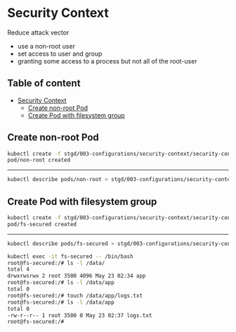 

# Security Context

Reduce attack vector

- use a non-root user
- set access to user and group
- granting some access to a process but not all of the root-user

## Table of content  <!-- omit in toc -->

- [Security Context](#security-context)
  - [Create non-root Pod](#create-non-root-pod)
  - [Create Pod with filesystem group](#create-pod-with-filesystem-group)

## Create non-root Pod

```bash
kubectl create -f stgd/003-configurations/security-context/security-context-secured-container-error-pod.yaml
pod/non-root created
```

---

```bash
kubectl describe pods/non-root > stgd/003-configurations/security-context/non-root-pod.txt
```

## Create Pod with filesystem group

```bash
kubectl create -f stgd/003-configurations/security-context/security-context-pod-security-pod.yaml
pod/fs-secured created
```

---

```bash
kubectl describe pods/fs-secured > stgd/003-configurations/security-context/fs-secured-pod.txt
```

```bash
kubectl exec -it fs-secured -- /bin/bash
root@fs-secured:/# ls -l /data/
total 4
drwxrwsrwx 2 root 3500 4096 May 23 02:34 app
root@fs-secured:/# ls -l /data/app
total 0
root@fs-secured:/# touch /data/app/logs.txt
root@fs-secured:/# ls -l /data/app
total 0
-rw-r--r-- 1 root 3500 0 May 23 02:37 logs.txt
root@fs-secured:/# 
```


